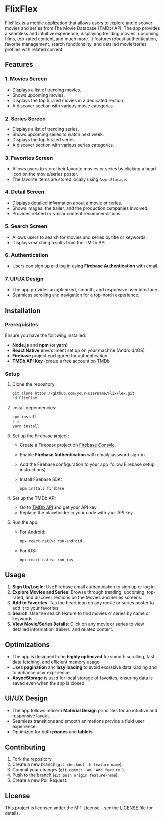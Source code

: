 # FlixFlex

FlixFlex is a mobile application that allows users to explore and discover movies and series from The Movie Database (TMDb) API. The app provides a seamless and intuitive experience, displaying trending movies, upcoming films, top-rated content, and much more. It features robust authentication, favorite management, search functionality, and detailed movie/series profiles with related content.

## Features

### 1. **Movies Screen**

* Displays a list of trending movies.
* Shows upcoming movies.
* Displays the top 5 rated movies in a dedicated section.
* A discover section with various movie categories.

### 2. **Series Screen**

* Displays a list of trending series.
* Shows upcoming series to watch next week.
* Displays the top 5 rated series.
* A discover section with various series categories.

### 3. **Favorites Screen**

* Allows users to store their favorite movies or series by clicking a heart icon on the movie/series poster.
* The favorite items are stored locally using `AsyncStorage`.

### 4. **Detail Screen**

* Displays detailed information about a movie or series.
* Shows images, the trailer, and the production companies involved.
* Provides related or similar content recommendations.

### 5. **Search Screen**

* Allows users to search for movies and series by title or keywords.
* Displays matching results from the TMDb API.

### 6. **Authentication**

* Users can sign up and log in using **Firebase Authentication** with email.

### 7. **UI/UX Design**

* The app provides an optimized, smooth, and responsive user interface.
* Seamless scrolling and navigation for a top-notch experience.

## Installation

### Prerequisites

Ensure you have the following installed:

* **Node.js** and **npm** (or **yarn**)
* **React Native** environment set up on your machine (Android/iOS)
* **Firebase** project configured for authentication
* **TMDb API Key** (create a free account on [TMDb](https://www.themoviedb.org/))

### Setup

1. Clone the repository:

   ```bash
   git clone https://github.com/your-username/FlixFlex.git
   cd FlixFlex
   ```

2. Install dependencies:

   ```bash
   npm install
   # or
   yarn install
   ```

3. Set up the Firebase project:

   * Create a Firebase project on [Firebase Console](https://console.firebase.google.com/).
   * Enable **Firebase Authentication** with email/password sign-in.
   * Add the Firebase configuration to your app (follow Firebase setup instructions).
   * Install Firebase SDK:

     ```bash
     npm install firebase
     ```

4. Set up the TMDb API:

   * Go to [TMDb API](https://www.themoviedb.org/documentation/api) and get your API key.
   * Replace the placeholder in your code with your API key.

5. Run the app:

   * For Android:

     ```bash
     npx react-native run-android
     ```
   * For iOS:

     ```bash
     npx react-native run-ios
     ```

## Usage

1. **Sign Up/Log In**: Use Firebase email authentication to sign up or log in.
2. **Explore Movies and Series**: Browse through trending, upcoming, top-rated, and discover sections on the Movies and Series screens.
3. **Add to Favorites**: Tap the heart icon on any movie or series poster to add it to your favorites.
4. **Search**: Use the search feature to find movies or series by name or keywords.
5. **View Movie/Series Details**: Click on any movie or series to view detailed information, trailers, and related content.

## Optimizations

* The app is designed to be **highly optimized** for smooth scrolling, fast data fetching, and efficient memory usage.
* Uses **pagination** and **lazy loading** to avoid excessive data loading and to enhance user experience.
* **AsyncStorage** is used for local storage of favorites, ensuring data is saved even when the app is closed.

## UI/UX Design

* The app follows modern **Material Design** principles for an intuitive and responsive layout.
* Seamless transitions and smooth animations provide a fluid user experience.
* Optimized for both **phones** and **tablets**.

## Contributing

1. Fork the repository.
2. Create a new branch (`git checkout -b feature-name`).
3. Commit your changes (`git commit -am 'Add feature'`).
4. Push to the branch (`git push origin feature-name`).
5. Create a new Pull Request.

## License

This project is licensed under the MIT License - see the [LICENSE](LICENSE) file for details.
